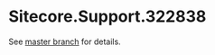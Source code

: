 # Sitecore.Support.322838

See [master branch](https://github.com/sitecoresupport/Sitecore.Support.322838) for details.